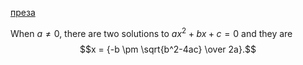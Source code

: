 [преза](https://docs.google.com/presentation/d/1oBEHrJd4eHZ8gGJAE-z36YrMkb0e3HI4/edit?usp=sharing&ouid=102600426426079093816&rtpof=true&sd=true)

When $a \ne 0$, there are two solutions to $ax^2 + bx + c = 0$ and they are
$$x = {-b \pm \sqrt{b^2-4ac} \over 2a}.$$
